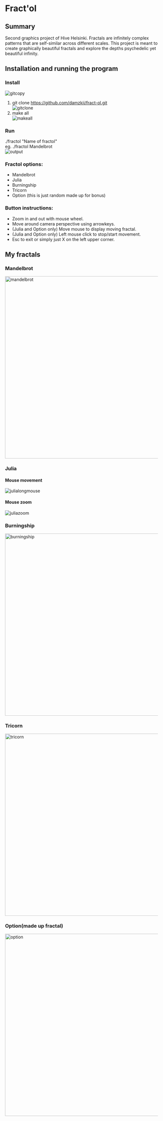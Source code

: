 # Fract'ol
## Summary
Second graphics project of Hive Helsinki. Fractals are infinitely complex patterns that are self-similar across different scales. 
This project is meant to create graphically beautiful fractals and explore the depths psychedelic yet beautiful infinity.
## Installation and running the program  
### Install
![gitcopy](https://user-images.githubusercontent.com/82960301/196976363-6d26c849-ba1d-4123-8804-05ca4d38bbd9.gif)  
1. git clone https://github.com/damzkii/fract-ol.git   
![gitclone](https://user-images.githubusercontent.com/82960301/196976413-2c17f585-87ec-408f-8b14-28cbb9e3d422.gif)  
2. make all  
![makeall](https://user-images.githubusercontent.com/82960301/196976453-99aabd3f-7e04-49a9-8918-4821811c7b69.gif)
### Run
./fractol "Name of fractol"  
eg. ./fractol Mandelbrot  
![output](https://user-images.githubusercontent.com/82960301/196976505-6c5965ca-1364-4596-8883-25edf740c939.gif)
### Fractol options:  
- Mandelbrot  
- Julia  
- Burningship  
- Tricorn  
- Option (this is just random made up for bonus)  
  
### Button instructions:  
- Zoom in and out with mouse wheel.  
- Move around camera perspective using arrowkeys.  
- (Julia and Option only) Move mouse to display moving fractal.  
- (Julia and Option only) Left mouse click to stop/start movement.  
- Esc to exit or simply just X on the left upper corner.  

## My fractals  
### Mandelbrot  
  
<img width="600" alt="mandelbrot" src="https://user-images.githubusercontent.com/82960301/196173365-c1fc880c-9282-45c2-a2ad-8d6cb8cfb5d5.png">  
  
### Julia  
#### Mouse movement
![julialongmouse](https://user-images.githubusercontent.com/82960301/196233162-45e247a4-6d70-47ea-8ece-5da53d2cfa30.gif)  
#### Mouse zoom
![juliazoom](https://user-images.githubusercontent.com/82960301/196232184-f806a6d8-9020-4afd-a6f3-08d443bfa617.gif)
  
### Burningship  
  
<img width="600" alt="burningship" src="https://user-images.githubusercontent.com/82960301/196173584-35558183-d0ab-45f8-a513-ba9b442a34d8.png">  
  
### Tricorn  
  
<img width="600" alt="tricorn" src="https://user-images.githubusercontent.com/82960301/196173718-52f72f07-e025-45e7-96de-48ac1daee966.png">  
  
### Option(made up fractal)  
  
<img width="600" alt="option" src="https://user-images.githubusercontent.com/82960301/196173830-5ff56f52-724a-4169-ba2e-9d42ffba596f.png">
